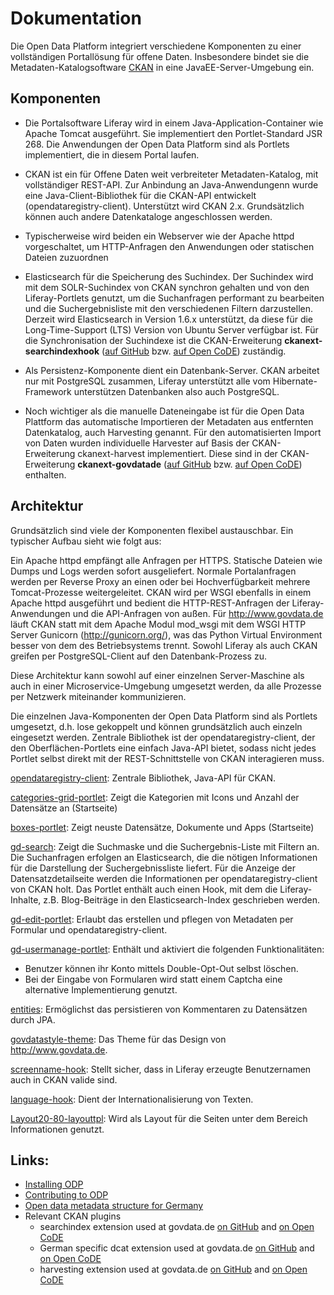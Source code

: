 Dokumentation
=============

Die Open Data Platform integriert verschiedene Komponenten zu einer vollständigen Portallösung für offene Daten. Insbesondere bindet sie die Metadaten-Katalogsoftware [CKAN](http://ckan.org) in eine JavaEE-Server-Umgebung ein.


Komponenten
-----------

- Die Portalsoftware Liferay wird in einem Java-Application-Container wie Apache Tomcat ausgeführt. Sie implementiert den Portlet-Standard JSR 268. Die Anwendungen der Open Data Platform sind als Portlets implementiert, die in diesem Portal laufen.

- CKAN ist ein für Offene Daten weit verbreiteter Metadaten-Katalog, mit vollständiger REST-API. Zur Anbindung an Java-Anwendungenn wurde eine Java-Client-Bibliothek für die CKAN-API entwickelt (opendataregistry-client). Unterstützt wird CKAN 2.x. Grundsätzlich können auch andere Datenkataloge angeschlossen werden.

- Typischerweise wird beiden ein Webserver wie der Apache httpd vorgeschaltet, um HTTP-Anfragen den Anwendungen oder statischen Dateien zuzuordnen

- Elasticsearch für die Speicherung des Suchindex. Der Suchindex wird mit dem SOLR-Suchindex von CKAN synchron gehalten und von den Liferay-Portlets genutzt, um die Suchanfragen performant zu bearbeiten und die Suchergebnisliste mit den verschiedenen Filtern darzustellen. Derzeit wird Elasticsearch in Version 1.6.x unterstützt, da diese für die Long-Time-Support (LTS) Version von Ubuntu Server verfügbar ist. Für die Synchronisation der Suchindexe ist die CKAN-Erweiterung **ckanext-searchindexhook** ([auf GitHub](https://github.com/GovDataOfficial/ckanext-searchindexhook) bzw. [auf Open CoDE](https://gitlab.opencode.de/fitko/govdata/ckanext-searchindexhook)) zuständig.

- Als Persistenz-Komponente dient ein Datenbank-Server. CKAN arbeitet nur mit PostgreSQL zusammen, Liferay unterstützt alle vom Hibernate-Framework unterstützen Datenbanken also auch PostgreSQL.

- Noch wichtiger als die manuelle Dateneingabe ist für die Open Data Plattform das automatische Importieren der Metadaten aus entfernten Datenkatalog, auch Harvesting genannt. Für den automatisierten Import von Daten wurden individuelle Harvester auf Basis der CKAN-Erweiterung ckanext-harvest implementiert. Diese sind in der CKAN-Erweiterung **ckanext-govdatade** ([auf GitHub](https://github.com/GovDataOfficial/ckanext-govdatade) bzw. [auf Open CoDE](https://gitlab.opencode.de/fitko/govdata/ckanext-govdatade)) enthalten.

Architektur
-----------

Grundsätzlich sind viele der Komponenten flexibel austauschbar. Ein typischer Aufbau sieht wie folgt aus:

Ein Apache httpd empfängt alle Anfragen per HTTPS. Statische Dateien wie Dumps und Logs werden sofort ausgeliefert. Normale Portalanfragen werden per Reverse Proxy an einen oder bei Hochverfügbarkeit mehrere Tomcat-Prozesse weitergeleitet. CKAN wird per WSGI ebenfalls in einem Apache httpd ausgeführt und bedient die HTTP-REST-Anfragen der Liferay-Anwendungen und die API-Anfragen von außen. Für http://www.govdata.de läuft CKAN statt mit dem Apache Modul mod_wsgi mit dem WSGI HTTP Server Gunicorn (http://gunicorn.org/), was das Python Virtual Environment besser von dem des Betriebsystems trennt. Sowohl Liferay als auch CKAN greifen per PostgreSQL-Client auf den Datenbank-Prozess zu.

Diese Architektur kann sowohl auf einer einzelnen Server-Maschine als auch in einer Microservice-Umgebung umgesetzt werden, da alle Prozesse per Netzwerk miteinander kommunizieren.

Die einzelnen Java-Komponenten der Open Data Platform sind als Portlets umgesetzt, d.h. lose gekoppelt und können grundsätzlich auch einzeln eingesetzt werden. Zentrale Bibliothek ist der opendataregistry-client, der den Oberflächen-Portlets eine einfach Java-API bietet, sodass nicht jedes Portlet selbst direkt mit der REST-Schnittstelle von CKAN interagieren muss.

[opendataregistry-client](opendataregistry-client): Zentrale Bibliothek, Java-API für CKAN.

[categories-grid-portlet](categories-grid-portlet): Zeigt die Kategorien mit Icons und Anzahl der Datensätze an (Startseite)

[boxes-portlet](boxes-portlet): Zeigt neuste Datensätze, Dokumente und Apps (Startseite)

[gd-search](gd-search): Zeigt die Suchmaske und die Suchergebnis-Liste mit Filtern an. Die Suchanfragen erfolgen an Elasticsearch, die die nötigen Informationen für die Darstellung der Suchergebnissliste liefert. Für die Anzeige der Datensatzdetailseite werden die Informationen per opendataregistry-client von CKAN holt. Das Portlet enthält auch einen Hook, mit dem die Liferay-Inhalte, z.B. Blog-Beiträge in den Elasticsearch-Index geschrieben werden.

[gd-edit-portlet](gd-edit-portlet): Erlaubt das erstellen und pflegen von Metadaten per Formular und opendataregistry-client.

[gd-usermanage-portlet](gd-usermanage-portlet): Enthält und aktiviert die folgenden Funktionalitäten:
- Benutzer können ihr Konto mittels Double-Opt-Out selbst löschen.
- Bei der Eingabe von Formularen wird statt einem Captcha eine alternative Implementierung genutzt.

[entities](entities): Ermöglichst das persistieren von Kommentaren zu Datensätzen durch JPA.

[govdatastyle-theme](govdatastyle-theme): Das Theme für das Design von http://www.govdata.de.

[screenname-hook](screenname-hook): Stellt sicher, dass in Liferay erzeugte Benutzernamen auch in CKAN valide sind.

[language-hook](language-hook): Dient der Internationalisierung von Texten.

[Layout20-80-layouttpl](Layout20-80-layouttpl): Wird als Layout für die Seiten unter dem Bereich Informationen genutzt.


Links:
------

- [Installing ODP](./INSTALL.md)
- [Contributing to ODP](./CONTRIBUTING.md)
- [Open data metadata structure for Germany](http://www.dcat-ap.de/def/)
- Relevant CKAN plugins
  - searchindex extension used at govdata.de [on GitHub](https://github.com/GovDataOfficial/ckanext-searchindexhook) and [on Open CoDE](https://gitlab.opencode.de/fitko/govdata/ckanext-searchindexhook)
  - German specific dcat extension used at govdata.de [on GitHub](https://github.com/GovDataOfficial/ckanext-dcatde) and [on Open CoDE](https://gitlab.opencode.de/fitko/govdata/ckanext-dcatde)
  - harvesting extension used at govdata.de [on GitHub](https://github.com/GovDataOfficial/ckanext-govdatade) and [on Open CoDE](https://gitlab.opencode.de/fitko/govdata/ckanext-govdatade)

